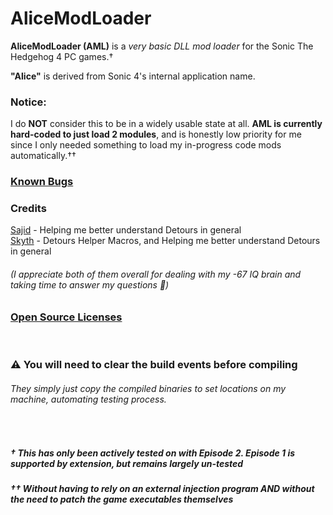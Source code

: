 # AliceModLoader
 **AliceModLoader (AML)** is a *very basic DLL mod loader* for the Sonic The Hedgehog 4 PC games.†
 
**"Alice"** is derived from Sonic 4's internal application name.

### Notice:
 I do **NOT** consider this to be in a widely usable state at all. **AML is currently hard-coded to just load 2 modules**,
 and is honestly low priority for me since I only needed something to load my in-progress code mods automatically.††

### [Known Bugs](https://github.com/RadiantDerg/AliceModLoader/blob/master/docs/BugList.md)
<!-- <br/> - Spacer boi -->

### Credits

 [Sajid](https://github.com/Sajidur78) - Helping me better understand Detours in general\
 [Skyth](https://github.com/blueskythlikesclouds) - Detours Helper Macros, and Helping me better understand Detours in general
 
 <h6>(I appreciate both of them overall for dealing with my -67 IQ brain and taking time to answer my questions 🧡)</h6>

### [Open Source Licenses](https://github.com/RadiantDerg/AliceModLoader/blob/master/docs/OpenSource.md)

<br/>

### ⚠ You will need to clear the build events before compiling
<h6>They simply just copy the compiled binaries to set locations on my machine, automating testing process.</h6>

<br/>

<h5>† This has only been actively tested on with Episode 2. <i>Episode 1 is supported by extension, but remains largely un-tested</i> </h5>
<h5>†† Without having to rely on an external injection program AND without the need to patch the game executables themselves </h5>
